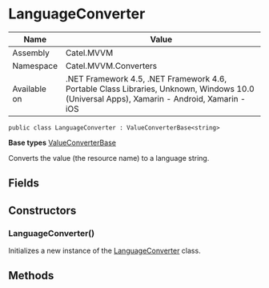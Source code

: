 

# LanguageConverter

Name|Value
---|---
Assembly|Catel.MVVM
Namespace|Catel.MVVM.Converters
Available on|.NET Framework 4.5, .NET Framework 4.6, Portable Class Libraries, Unknown, Windows 10.0 (Universal Apps), Xamarin - Android, Xamarin - iOS

```
public class LanguageConverter : ValueConverterBase<string>
```

**Base types**
[ValueConverterBase]()


Converts the value (the resource name) to a language string.



## Fields

## Constructors

### LanguageConverter()

Initializes a new instance of the [LanguageConverter](#) class.



## Methods

